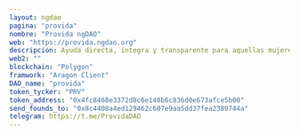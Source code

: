 ```yaml
---
layout: ngdao
pagina: "provida"
nombre: "Provida ngDAO"
web: "https://provida.ngdao.org"
descripcion: Ayuda directa, íntegra y transparente para aquellas mujeres que necesiten recursos para continuar con su embarazo
web2: ""
blockchain: "Polygon"
framwork: "Aragon Client"
DAO_name: "provida"
token_tycker: "PRV"
token_address: "0x4fc8468e3372d8c6e148b6c836d0e673afce5b00"
send_founds_to: "0x8c4408a4ed129462c607e9aa5dd37fea2389744a"
telegram: https://t.me/ProvidaDAO
---
```


